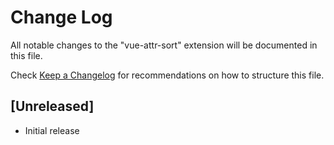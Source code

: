 # Change Log

All notable changes to the "vue-attr-sort" extension will be documented in this file.

Check [Keep a Changelog](http://keepachangelog.com/) for recommendations on how to structure this file.

## [Unreleased]

- Initial release